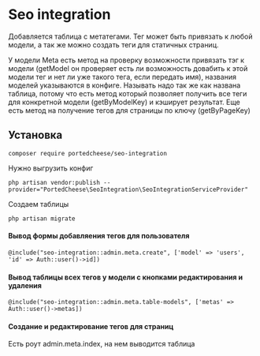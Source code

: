 # Seo integration

Добавляется таблица с метатегами. Тег может быть привязать к любой модели, а так же можно создать теги для статичных страниц.

У модели Meta есть метод на проверку возможности привязать тэг к модели (getModel он проверяет есть ли возможность довабить к этой модели тег и нет ли уже такого тега, если передать имя), названия моделей указываются в конфиге. Называть надо так же как названа таблица, потому что есть метод который позволяет получить все теги для конкретной модели (getByModelKey) и кэширует результат. Еще есть метод на получение тегов для страницы по ключу (getByPageKey)

## Установка
`composer require portedcheese/seo-integration`

Нужно выгрузить конфиг

`php artisan vendor:publish --provider="PortedCheese\SeoIntegration\SeoIntegrationServiceProvider"`

Создаем таблицы

`php artisan migrate`

#### Вывод формы добавляения тегов для пользователя
`@include("seo-integration::admin.meta.create", ['model' => 'users', 'id' => Auth::user()->id])`

#### Вывод таблицы всех тегов у модели с кнопками редактирования и удаления
`@include("seo-integration::admin.meta.table-models", ['metas' => Auth::user()->metas])`

#### Создание и редактирование тегов для страниц
Есть роут admin.meta.index, на нем выводится таблица